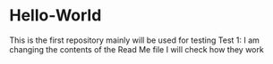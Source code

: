 # Hello-World
This is the first repository mainly will be used for testing
Test 1: I am changing the contents of the Read Me file 
I will check how they work
